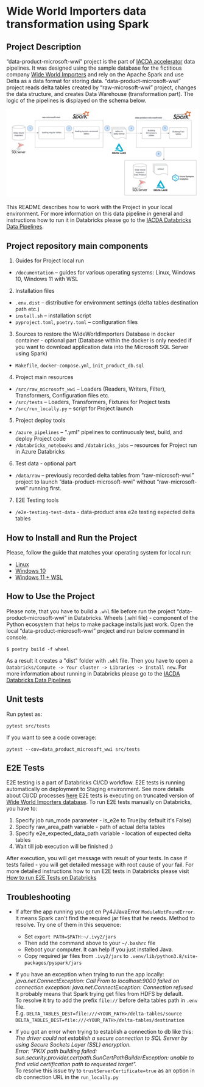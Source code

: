 # Wide World Importers data transformation using Spark

## Project Description
“data-product-microsoft-wwi” project is the part of [IACDA accelerator](https://kb.epam.com/display/EPMADPAF/IACDA+-+Infrastructure+as+Code+Data+Accelerator) data pipelines. It was designed using the sample database for the fictitious company [Wide World Importers](https://learn.microsoft.com/en-us/sql/samples/wide-world-importers-what-is?view=sql-server-ver16) and rely on the Apache Spark and use Delta as a data format for storing data. “data-product-microsoft-wwi” project reads delta tables created by “raw-microsoft-wwi” project, changes the data structure, and creates Data Warehouse (transformation part).  The logic of the pipelines is displayed on the schema below.  

![pipeline_schema.png](documentation/run_locally/img/pipeline_schema.png)  

This README describes how to work with the Project in your local environment. For more information on this data pipeline in general and instructions how to run it in Databricks please go to the [IACDA Databricks Data Pipelines](https://kb.epam.com/display/EPMADPAF/Databricks+Data+Pipelines).  

## Project repository main components

1. Guides for Project local run
- `/documentation` – guides for various operating systems: Linux, Windows 10, Windows 11 with WSL

2. Installation files
- `.env.dist` – distributive for environment settings (delta tables destination path etc.)
- `install.sh` – installation script
- `pyproject.toml`, `poetry.toml` – configuration files

3. Sources to restore the WideWorldImporters Database in docker container - optional part (Database within the docker is only needed if you want to download application data into the Microsoft SQL Server using Spark)
- `Makefile`, `docker-compose.yml`, `init_product_db.sql`

4. Project main resources
- `/src/raw_microsoft_wwi` – Loaders (Readers, Writers, Filter), Transformers, Configuration files etc.
- `/src/tests` – Loaders, Transformers, Fixtures for Project tests
- `/src/run_locally.py` – script for Project launch

5. Project deploy tools
- `/azure_pipelines` – ".yml" pipelines to continuously test, build, and deploy Project code
- `/databricks_notebooks` and `/databricks_jobs` – resources for Project run in Azure Databricks

6. Test data - optional part
- `/data/raw` – previously recorded delta tables from “raw-microsoft-wwi” project to launch “data-product-microsoft-wwi” without “raw-microsoft-wwi” running first.  


7. E2E Testing tools
- `/e2e-testing-test-data` - data-product area e2e testing expected delta tables


## How to Install and Run the Project
Please, follow the guide that matches your operating system for local run:
- [Linux](documentation/run_locally/Ubuntu_22.04.md)
- [Windows 10](documentation/run_locally/Windows_10.md)
- [Windows 11 + WSL](documentation/run_locally/Windows_11.md)  

## How to Use the Project
Please note, that you have to build a `.whl` file before run the project “data-product-microsoft-wwi” in Databricks. Wheels (.whl file) - component of the Python ecosystem that helps to make package installs just work. Open the local “data-product-microsoft-wwi” project and run below command in console.

```shell
$ poetry build -f wheel 
```

As a result it creates a "dist" folder with `.whl` file. Then you have to open a `Databricks/Compute -> Your cluster -> Libraries -> Install new`. For more information about running in Databricks please go to the [IACDA Databricks Data Pipelines](https://kb.epam.com/display/EPMADPAF/Databricks+Data+Pipelines)  

## Unit tests
Run pytest as:
```shell
pytest src/tests
```
If you want to see a code coverage:
```shell
pytest --cov=data_product_microsoft_wwi src/tests
```


## E2E Tests
E2E testing is a part of Databricks CI/CD workflow. E2E tests is running automatically on deployment to Staging environment. See more details about CI/CD processes [here](https://kb.epam.com/pages/viewpage.action?pageId=1774421408)
E2E tests is executing on truncated version of [Wide World Importers database](https://learn.microsoft.com/en-us/sql/samples/wide-world-importers-what-is?view=sql-server-ver16).
To run E2E tests manually on Databricks, you have to:
1. Specify job run_mode parameter - is_e2e to True(by default it's False)
2. Specify raw_area_path variable - path of actual delta tables
3. Specify e2e_expected_data_path variable - location of expected delta tables
4. Wait till job execution will be finished :)

After execution, you will get message with result of your tests. In case if tests failed - you will get detailed message with root cause of your fail.
For more detailed instructions how to run E2E tests in Databricks please visit [How to run E2E Tests on Databricks](https://kb.epam.com/display/EPMADPAF/How+to+run+E2E+Tests+on+Databricks)


## Troubleshooting
* If after the app running you got en Py4JJavaError `ModuleNotFoundError`.  
  It means Spark can't find the required jar files that he needs. Method to resolve. Try one of them in this sequence:    
  * Set `export PATH=$PATH:~/.ivy2/jars`
  * Then add the command above to your `~/.bashrc` file
  * Reboot your computer. It can help if you just installed Java.
  * Copy required jar files from `.ivy2/jars` to `.venv/lib/python3.8/site-packages/pyspark/jars`
  

* If you have an exception when trying to run the app locally:  
   _java.net.ConnectException: Call From <Host name> to localhost:9000 failed on connection exception: java.net.ConnectException: Connection refused_  
   It probably means that Spark trying get files from HDFS by default.  
   To resolve it try to add the prefix `file://` before delta tables path in `.env` file.  
   E.g. `DELTA_TABLES_DEST=file:///<YOUR_PATH>/delta-tables/source`
        `DELTA_TABLES_DEST=file:///<YOUR_PATH>/delta-tables/destination`
  
  
* If you got an error when trying to establish a connection to db like this:  
  _The driver could not establish a secure connection to SQL Server by using Secure Sockets Layer (SSL) encryption.  
  Error: "PKIX path building failed: sun.security.provider.certpath.SunCertPathBuilderException: unable to find valid certification path to requested target"._  
  To resolve this issue try to `trustServerCertificate=true` as an option in db connection URL in the `run_locally.py`